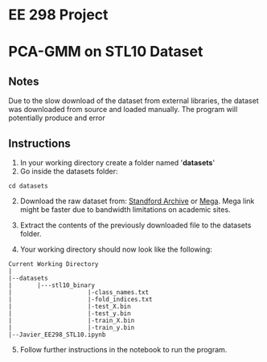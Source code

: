 # EE 298 Project
# PCA-GMM on STL10 Dataset

## Notes
Due to the slow download of the dataset from external libraries, the dataset was downloaded from source and loaded manually. The program will potentially produce and error 


## Instructions
1. In your working directory create a folder named '__datasets__'
2. Go inside the datasets folder:
```
cd datasets
```
2. Download the raw dataset from:  [Standford Archive](https://ai.stanford.edu/~acoates/stl10/) or [Mega](https://mega.nz/folder/vJ0E0axB#_7V6zzfNJNBLzy0YdwkFqw). Mega link might be faster due to bandwidth limitations on academic sites.

3. Extract the contents of the previously downloaded file to the datasets folder.
4. Your working directory should now look like the following:

```
Current Working Directory
|
|--datasets
|       |---stl10_binary
|                     |-class_names.txt
|                     |-fold_indices.txt
|                     |-test_X.bin
|                     |-test_y.bin
|                     |-train_X.bin
|                     |-train_y.bin
|--Javier_EE298_STL10.ipynb

```

5. Follow further instructions in the notebook to run the program. 